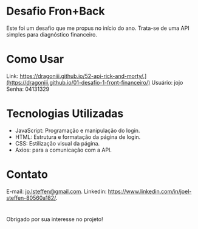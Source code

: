 # Desafio Fron+Back
Este foi um desafio que me propus no início do ano. Trata-se de uma API simples para diagnóstico financeiro.

# Como Usar
Link: https://dragoniii.github.io/52-api-rick-and-morty/.](https://dragoniii.github.io/01-desafio-1-front-financeiro/)
Usuário: jojo
Senha: 04131329

# Tecnologias Utilizadas
- JavaScript: Programação e manipulação do login.
- HTML: Estrutura e formatação da página de login.
- CSS: Estilização visual da página.
- Axios: para a comunicação com a API.

# Contato
E-mail: jo.lsteffen@gmail.com.
Linkedin: https://www.linkedin.com/in/joel-steffen-80560a182/.

# 
Obrigado por sua interesse no projeto!
